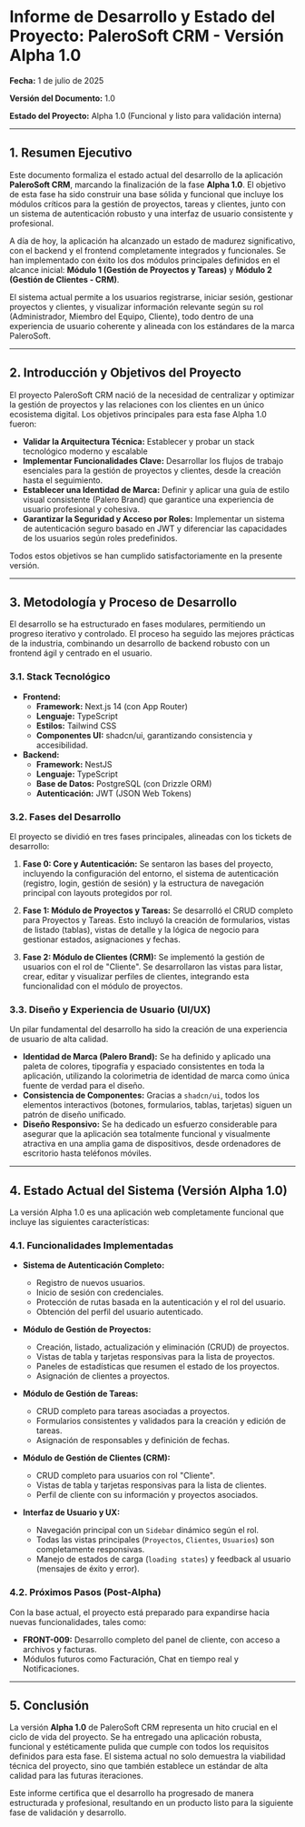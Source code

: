 # Informe de Desarrollo y Estado del Proyecto: PaleroSoft CRM - Versión Alpha 1.0

**Fecha:** 1 de julio de 2025

**Versión del Documento:** 1.0

**Estado del Proyecto:** Alpha 1.0 
(Funcional y listo para validación interna)

---

## 1. Resumen Ejecutivo

Este documento formaliza el estado actual del desarrollo de la aplicación **PaleroSoft CRM**, marcando la finalización de la fase **Alpha 1.0**. El objetivo de esta fase ha sido construir una base sólida y funcional que incluye los módulos críticos para la gestión de proyectos, tareas y clientes, junto con un sistema de autenticación robusto y una interfaz de usuario consistente y profesional.

A día de hoy, la aplicación ha alcanzado un estado de madurez significativo, con el backend y el frontend completamente integrados y funcionales. Se han implementado con éxito los dos módulos principales definidos en el alcance inicial: **Módulo 1 (Gestión de Proyectos y Tareas)** y **Módulo 2 (Gestión de Clientes - CRM)**.

El sistema actual permite a los usuarios registrarse, iniciar sesión, gestionar proyectos y clientes, y visualizar información relevante según su rol (Administrador, Miembro del Equipo, Cliente), todo dentro de una experiencia de usuario coherente y alineada con los estándares de la marca PaleroSoft.

---

## 2. Introducción y Objetivos del Proyecto

El proyecto PaleroSoft CRM nació de la necesidad de centralizar y optimizar la gestión de proyectos y las relaciones con los clientes en un único ecosistema digital. Los objetivos principales para esta fase Alpha 1.0 fueron:

- **Validar la Arquitectura Técnica:** Establecer y probar un stack tecnológico moderno y escalable 
- **Implementar Funcionalidades Clave:** Desarrollar los flujos de trabajo esenciales para la gestión de proyectos y clientes, desde la creación hasta el seguimiento.
- **Establecer una Identidad de Marca:** Definir y aplicar una guía de estilo visual consistente (Palero Brand) que garantice una experiencia de usuario profesional y cohesiva.
- **Garantizar la Seguridad y Acceso por Roles:** Implementar un sistema de autenticación seguro basado en JWT y diferenciar las capacidades de los usuarios según roles predefinidos.

Todos estos objetivos se han cumplido satisfactoriamente en la presente versión.

---

## 3. Metodología y Proceso de Desarrollo

El desarrollo se ha estructurado en fases modulares, permitiendo un progreso iterativo y controlado. El proceso ha seguido las mejores prácticas de la industria, combinando un desarrollo de backend robusto con un frontend ágil y centrado en el usuario.

### 3.1. Stack Tecnológico

- **Frontend:**
  - **Framework:** Next.js 14 (con App Router)
  - **Lenguaje:** TypeScript
  - **Estilos:** Tailwind CSS
  - **Componentes UI:** shadcn/ui, garantizando consistencia y accesibilidad.
- **Backend:**
  - **Framework:** NestJS
  - **Lenguaje:** TypeScript
  - **Base de Datos:** PostgreSQL (con Drizzle ORM)
  - **Autenticación:** JWT (JSON Web Tokens)

### 3.2. Fases del Desarrollo

El proyecto se dividió en tres fases principales, alineadas con los tickets de desarrollo:

1.  **Fase 0: Core y Autenticación:** Se sentaron las bases del proyecto, incluyendo la configuración del entorno, el sistema de autenticación (registro, login, gestión de sesión) y la estructura de navegación principal con layouts protegidos por rol.

2.  **Fase 1: Módulo de Proyectos y Tareas:** Se desarrolló el CRUD completo para Proyectos y Tareas. Esto incluyó la creación de formularios, vistas de listado (tablas), vistas de detalle y la lógica de negocio para gestionar estados, asignaciones y fechas.

3.  **Fase 2: Módulo de Clientes (CRM):** Se implementó la gestión de usuarios con el rol de "Cliente". Se desarrollaron las vistas para listar, crear, editar y visualizar perfiles de clientes, integrando esta funcionalidad con el módulo de proyectos.

### 3.3. Diseño y Experiencia de Usuario (UI/UX)

Un pilar fundamental del desarrollo ha sido la creación de una experiencia de usuario de alta calidad.

- **Identidad de Marca (Palero Brand):** Se ha definido y aplicado una paleta de colores, tipografía y espaciado consistentes en toda la aplicación, utilizando la colorimetria de identidad de marca como única fuente de verdad para el diseño.
- **Consistencia de Componentes:** Gracias a `shadcn/ui`, todos los elementos interactivos (botones, formularios, tablas, tarjetas) siguen un patrón de diseño unificado.
- **Diseño Responsivo:** Se ha dedicado un esfuerzo considerable para asegurar que la aplicación sea totalmente funcional y visualmente atractiva en una amplia gama de dispositivos, desde ordenadores de escritorio hasta teléfonos móviles. 

---

## 4. Estado Actual del Sistema (Versión Alpha 1.0)

La versión Alpha 1.0 es una aplicación web completamente funcional que incluye las siguientes características:

### 4.1. Funcionalidades Implementadas

- **Sistema de Autenticación Completo:**
  - Registro de nuevos usuarios.
  - Inicio de sesión con credenciales.
  - Protección de rutas basada en la autenticación y el rol del usuario.
  - Obtención del perfil del usuario autenticado.

- **Módulo de Gestión de Proyectos:**
  - Creación, listado, actualización y eliminación (CRUD) de proyectos.
  - Vistas de tabla y tarjetas responsivas para la lista de proyectos.
  - Paneles de estadísticas que resumen el estado de los proyectos.
  - Asignación de clientes a proyectos.

- **Módulo de Gestión de Tareas:**
  - CRUD completo para tareas asociadas a proyectos.
  - Formularios consistentes y validados para la creación y edición de tareas.
  - Asignación de responsables y definición de fechas.

- **Módulo de Gestión de Clientes (CRM):**
  - CRUD completo para usuarios con rol "Cliente".
  - Vistas de tabla y tarjetas responsivas para la lista de clientes.
  - Perfil de cliente con su información y proyectos asociados.

- **Interfaz de Usuario y UX:**
  - Navegación principal con un `Sidebar` dinámico según el rol.
  - Todas las vistas principales (`Proyectos`, `Clientes`, `Usuarios`) son completamente responsivas.
  - Manejo de estados de carga (`loading states`) y feedback al usuario (mensajes de éxito y error).

### 4.2. Próximos Pasos (Post-Alpha)

Con la base actual, el proyecto está preparado para expandirse hacia nuevas funcionalidades, tales como:

- **FRONT-009:** Desarrollo completo del panel de cliente, con acceso a archivos y facturas.
- Módulos futuros como Facturación, Chat en tiempo real y Notificaciones.

---

## 5. Conclusión

La versión **Alpha 1.0** de PaleroSoft CRM representa un hito crucial en el ciclo de vida del proyecto. Se ha entregado una aplicación robusta, funcional y estéticamente pulida que cumple con todos los requisitos definidos para esta fase. El sistema actual no solo demuestra la viabilidad técnica del proyecto, sino que también establece un estándar de alta calidad para las futuras iteraciones.

Este informe certifica que el desarrollo ha progresado de manera estructurada y profesional, resultando en un producto listo para la siguiente fase de validación y desarrollo.

